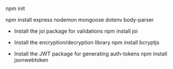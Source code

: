 npm init 

npm install express nodemon mongoose dotenv body-parser

* Install the joi package for validations
npm install joi

* Install the encryption/decryption library
npm install bcryptjs

* Install the JWT package for generating auth-tokens
npm install jsonwebtoken
